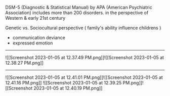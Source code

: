 
DSM-5 (Diagnostic & Statistical Manual)
by APA (American Psychiatric Association)
includes more than 200 disorders.
in the perspective of Western & early 21st century


Genetic vs. Sociocultural perspective
( family's ability influence childrens )
- communication deviance
- expressed emotion

---

![[Screenshot 2023-01-05 at 12.37.49 PM.png]]![[Screenshot 2023-01-05 at 12.38.27 PM.png]]

---

![[Screenshot 2023-01-05 at 12.41.01 PM.png]]![[Screenshot 2023-01-05 at 12.41.16 PM.png]]
![[Screenshot 2023-01-05 at 12.39.25 PM.png]]![[Screenshot 2023-01-05 at 12.40.19 PM.png]]